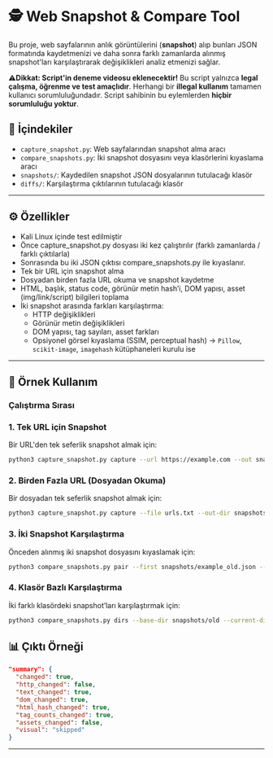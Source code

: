 # 🕵️ Web Snapshot & Compare Tool

Bu proje, web sayfalarının anlık görüntülerini (**snapshot**) alıp bunları JSON formatında kaydetmenizi ve daha sonra farklı zamanlarda alınmış snapshot'ları karşılaştırarak değişiklikleri analiz etmenizi sağlar.  

⚠️**Dikkat: Script'in deneme videosu eklenecektir!** Bu script yalnızca **legal çalışma, öğrenme ve test amaçlıdır**. Herhangi bir **illegal kullanım** tamamen kullanıcı sorumluluğundadır. Script sahibinin bu eylemlerden **hiçbir sorumluluğu yoktur**.

## 📂 İçindekiler
- `capture_snapshot.py`: Web sayfalarından snapshot alma aracı  
- `compare_snapshots.py`: İki snapshot dosyasını veya klasörlerini kıyaslama aracı  
- `snapshots/`: Kaydedilen snapshot JSON dosyalarının tutulacağı klasör  
- `diffs/`: Karşılaştırma çıktılarının tutulacağı klasör  

---

## ⚙️ Özellikler
- Kali Linux içinde test edilmiştir
- Önce capture_snapshot.py dosyası iki kez çalıştırılır (farklı zamanlarda / farklı çıktılarla)
- Sonrasında bu iki JSON çıktısı compare_snapshots.py ile kıyaslanır.
- Tek bir URL için snapshot alma
- Dosyadan birden fazla URL okuma ve snapshot kaydetme
- HTML, başlık, status code, görünür metin hash’i, DOM yapısı, asset (img/link/script) bilgileri toplama
- İki snapshot arasında farkları karşılaştırma:
  - HTTP değişiklikleri
  - Görünür metin değişiklikleri
  - DOM yapısı, tag sayıları, asset farkları
  - Opsiyonel görsel kıyaslama (SSIM, perceptual hash) → `Pillow`, `scikit-image`, `imagehash` kütüphaneleri kurulu ise  

---

## 📸 Örnek Kullanım

### Çalıştırma Sırası

### 1. Tek URL için Snapshot
Bir URL'den tek seferlik snapshot almak için:

```bash
python3 capture_snapshot.py capture --url https://example.com --out snapshots/example.json
```

### 2. Birden Fazla URL (Dosyadan Okuma)
Bir dosyadan tek seferlik snapshot almak için:

```bash
python3 capture_snapshot.py capture --file urls.txt --out-dir snapshots/
```

### 3. İki Snapshot Karşılaştırma
Önceden alınmış iki snapshot dosyasını kıyaslamak için:

```bash
python3 compare_snapshots.py pair --first snapshots/example_old.json --second snapshots/example_new.json --out diffs/example_diff.json
```

### 4. Klasör Bazlı Karşılaştırma
İki farklı klasördeki snapshot’ları karşılaştırmak için:

```bash
python3 compare_snapshots.py dirs --base-dir snapshots/old --current-dir snapshots/new --out-dir diffs/
```
## 📊 Çıktı Örneği
```json
"summary": {
  "changed": true,
  "http_changed": false,
  "text_changed": true,
  "dom_changed": true,
  "html_hash_changed": true,
  "tag_counts_changed": true,
  "assets_changed": false,
  "visual": "skipped"
}
```
---



